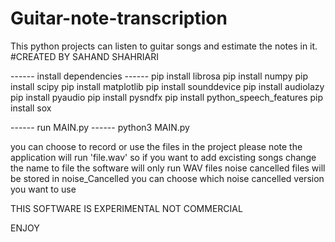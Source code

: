 # Guitar-note-transcription
This python projects can listen to guitar songs and estimate the notes in it.
#CREATED BY SAHAND SHAHRIARI

------ install dependencies ------
pip install librosa
pip install numpy
pip install scipy 
pip install matplotlib
pip install sounddevice
pip install audiolazy
pip install pyaudio
pip install pysndfx
pip install python_speech_features
pip install sox

------ run MAIN.py ------
python3 MAIN.py

you can choose to record or use the files in the project
please note the application will run 'file.wav' so if you want to add excisting songs change the name to file
the software will only run WAV files
noise cancelled files will be stored in noise_Cancelled
you can choose which noise cancelled version you want to use

THIS SOFTWARE IS EXPERIMENTAL NOT COMMERCIAL

ENJOY
